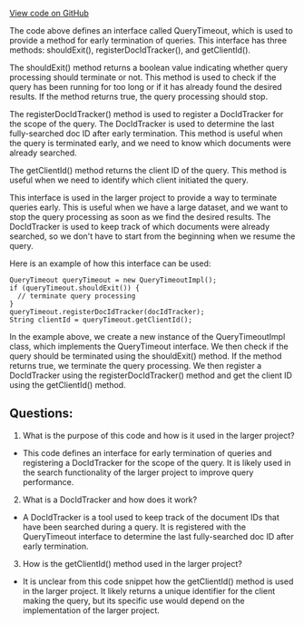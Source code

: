 [View code on GitHub](https://github.com/misbahsy/the-algorithm/src/java/com/twitter/search/common/search/termination/QueryTimeout.java)

The code above defines an interface called QueryTimeout, which is used to provide a method for early termination of queries. This interface has three methods: shouldExit(), registerDocIdTracker(), and getClientId(). 

The shouldExit() method returns a boolean value indicating whether query processing should terminate or not. This method is used to check if the query has been running for too long or if it has already found the desired results. If the method returns true, the query processing should stop.

The registerDocIdTracker() method is used to register a DocIdTracker for the scope of the query. The DocIdTracker is used to determine the last fully-searched doc ID after early termination. This method is useful when the query is terminated early, and we need to know which documents were already searched.

The getClientId() method returns the client ID of the query. This method is useful when we need to identify which client initiated the query.

This interface is used in the larger project to provide a way to terminate queries early. This is useful when we have a large dataset, and we want to stop the query processing as soon as we find the desired results. The DocIdTracker is used to keep track of which documents were already searched, so we don't have to start from the beginning when we resume the query.

Here is an example of how this interface can be used:

```
QueryTimeout queryTimeout = new QueryTimeoutImpl();
if (queryTimeout.shouldExit()) {
  // terminate query processing
}
queryTimeout.registerDocIdTracker(docIdTracker);
String clientId = queryTimeout.getClientId();
```

In the example above, we create a new instance of the QueryTimeoutImpl class, which implements the QueryTimeout interface. We then check if the query should be terminated using the shouldExit() method. If the method returns true, we terminate the query processing. We then register a DocIdTracker using the registerDocIdTracker() method and get the client ID using the getClientId() method.
## Questions: 
 1. What is the purpose of this code and how is it used in the larger project?
- This code defines an interface for early termination of queries and registering a DocIdTracker for the scope of the query. It is likely used in the search functionality of the larger project to improve query performance.

2. What is a DocIdTracker and how does it work?
- A DocIdTracker is a tool used to keep track of the document IDs that have been searched during a query. It is registered with the QueryTimeout interface to determine the last fully-searched doc ID after early termination.

3. How is the getClientId() method used in the larger project?
- It is unclear from this code snippet how the getClientId() method is used in the larger project. It likely returns a unique identifier for the client making the query, but its specific use would depend on the implementation of the larger project.